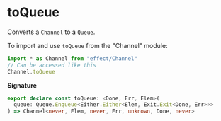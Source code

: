 # toQueue

Converts a `Channel` to a `Queue`.

To import and use `toQueue` from the "Channel" module:

```ts
import * as Channel from "effect/Channel"
// Can be accessed like this
Channel.toQueue
```

**Signature**

```ts
export declare const toQueue: <Done, Err, Elem>(
  queue: Queue.Enqueue<Either.Either<Elem, Exit.Exit<Done, Err>>>
) => Channel<never, Elem, never, Err, unknown, Done, never>
```
